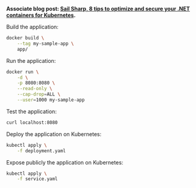 **Associate blog post: [Sail Sharp, 8 tips to optimize and secure your .NET containers for Kubernetes](https://medium.com/p/c68ba253844a).**

Build the application:
```bash
docker build \
    --tag my-sample-app \
    app/
```

Run the application:
```bash
docker run \
    -d \
    -p 8080:8080 \
    --read-only \
    --cap-drop=ALL \
    --user=1000 my-sample-app
```

Test the application:
```bash
curl localhost:8080
```

Deploy the application on Kubernetes:
```bash
kubectl apply \
    -f deployment.yaml
```

Expose publicly the application on Kubernetes:
```bash
kubectl apply \
    -f service.yaml
```